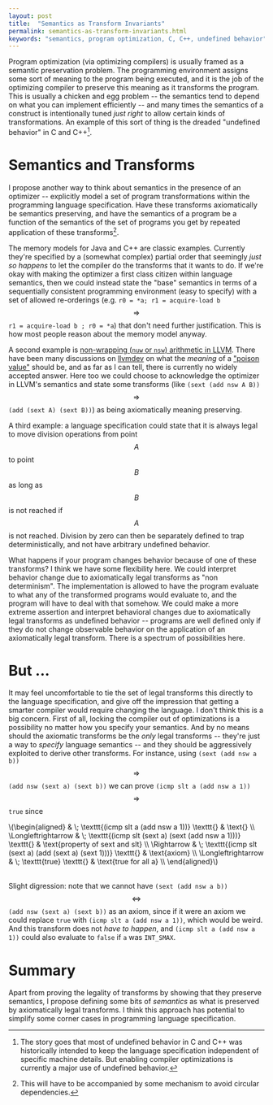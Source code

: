 ```yaml
---
layout: post
title:  "Semantics as Transform Invariants"
permalink: semantics-as-transform-invariants.html
keywords: "semantics, program optimization, C, C++, undefined behavior"
---
```


Program optimization (via optimizing compilers) is usually framed as a
semantic preservation problem.  The programming environment assigns
some sort of meaning to the program being executed, and it is the job
of the optimizing compiler to preserve this meaning as it transforms
the program.  This is usually a chicken and egg problem -- the
semantics tend to depend on what you can implement efficiently -- and
many times the semantics of a construct is intentionally tuned *just
right* to allow certain kinds of transformations.  An example of this
sort of thing is the dreaded "undefined behavior" in C and C++[^hist].

[^hist]: The story goes that most of undefined behavior in C and C++
    was historically intended to keep the language specification
    independent of specific machine details.  But enabling compiler
    optimizations is currently a major use of undefined behavior.

# Semantics and Transforms

I propose another way to think about semantics in the presence of an
optimizer -- explicitly model a set of program transformations within
the programming language specification.  Have these transforms
axiomatically be semantics preserving, and have the semantics of a
program be a function of the semantics of the set of programs you get
by repeated application of these transforms[^self].

[^self]: This will have to be accompanied by some mechanism to avoid
    circular dependencies.

The memory models for Java and C++ are classic examples.  Currently
they're specified by a (somewhat complex) partial order that seemingly
*just so happens* to let the compiler do the transforms that it wants
to do.  If we're okay with making the optimizer a first class citizen
within language semantics, then we could instead state the "base"
semantics in terms of a sequentially consistent programming
environment (easy to specify) with a set of allowed re-orderings
(e.g. `r0 = *a; r1 = acquire-load b` $$\Rightarrow$$ `r1 =
acquire-load b ; r0 = *a`) that don't need further justification.
This is how most people reason about the memory model anyway.

A second example is [non-wrapping (`nuw` or `nsw`) arithmetic in
LLVM][arithmetic].  There have been many discussions on
[llvmdev][llvmdev] on what the *meaning* of a ["poison value"][poison]
should be, and as far as I can tell, there is currently no widely
accepted answer.  Here too we could choose to acknowledge the
optimizer in LLVM's semantics and state some transforms (like `(sext
(add nsw A B))` $$\Rightarrow$$ `(add (sext A) (sext B))`) as being
axiomatically meaning preserving.

A third example: a language specification could state that it is
always legal to move division operations from point $$A$$ to point
$$B$$ as long as $$B$$ is not reached if $$A$$ is not reached.
Division by zero can then be separately defined to trap
deterministically, and not have arbitrary undefined behavior.

[llvmdev]: http://lists.cs.uiuc.edu/pipermail/llvmdev/

What happens if your program changes behavior because of one of these
transforms?  I think we have some flexibility here.  We could
interpret behavior change due to axiomatically legal transforms as
"non determinism".  The implementation is allowed to have the program
evaluate to what any of the transformed programs would evaluate to,
and the program will have to deal with that somehow.  We could make a
more extreme assertion and interpret behavioral changes due to
axiomatically legal transforms as undefined behavior -- programs are
well defined only if they do not change observable behavior on the
application of an axiomatically legal transform.  There is a spectrum
of possibilities here.

# But ...

It may feel uncomfortable to tie the set of legal transforms this
directly to the language specification, and give off the impression
that getting a smarter compiler would require changing the language.
I don't think this is a big concern.  First of all, locking the
compiler out of optimizations is a possibility no matter how you
specify your semantics.  And by no means should the axiomatic
transforms be the *only* legal transforms -- they're just a way to
*specify* language semantics -- and they should be aggressively
exploited to derive other transforms.  For instance, using `(sext (add
nsw a b))` $$\Rightarrow$$ `(add nsw (sext a) (sext b))` we can prove
`(icmp slt a (add nsw a 1))` $$\Rightarrow$$ `true` since

<div>
\(\begin{aligned}
                    &amp; \; \texttt{(icmp slt a (add nsw a 1))} \texttt{} &amp; \text{} \\
\Longleftrightarrow &amp; \; \texttt{(icmp slt (sext a) (sext (add nsw a 1)))} \texttt{} &amp; \text{property of sext and slt} \\
\Rightarrow &amp; \; \texttt{(icmp slt (sext a) (add (sext a) (sext 1)))} \texttt{} &amp; \text{axiom} \\
\Longleftrightarrow &amp; \; \texttt{true} \texttt{} &amp; \text{true for all a} \\
\end{aligned}\)
</div>
<div>&nbsp;</div>

Slight digression: note that we cannot have `(sext (add nsw a b))`
$$\Longleftrightarrow$$ `(add nsw (sext a) (sext b))` as an axiom,
since if it were an axiom we could replace `true` with `(icmp slt a
(add nsw a 1))`, which would be weird.  And this transform does not
*have to happen*, and `(icmp slt a (add nsw a 1))` could also evaluate
to `false` if `a` was `INT_SMAX`.

# Summary

Apart from proving the legality of transforms by showing that they
preserve semantics, I propose defining some bits of *semantics* as
what is preserved by axiomatically legal transforms.  I think this
approach has potential to simplify some corner cases in programming
language specification.

[poison]: http://llvm.org/docs/LangRef.html#poison-values
[arithmetic]: http://llvm.org/docs/LangRef.html#id51
